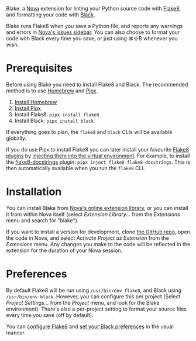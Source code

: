 Blake: a [Nova](https://nova.app/) extension for linting your Python source code with [Flake8](https://flake8.pycqa.org/), and formatting your code with [Black](https://black.readthedocs.io/).

Blake runs Flake8 when you save a Python file, and reports any warnings and errors in [Nova's issues sidebar](https://library.panic.com/nova/sidebar/). You can also choose to format your code with Black every time you save, or just using ⌘⇧B whenever you wish.

# Prerequisites

Before using Blake you need to install Flake8 and Black. The recommended method is to use [Homebrew](https://brew.sh) and [Pipx](https://pipxproject.github.io/pipx/).

1. [Install Homebrew](https://brew.sh)
2. [Install Pipx](https://pipxproject.github.io/pipx/installation/#install-pipx)
3. Install Flake8: `pipx install flake8`
4. Install Black: `pipx install black`

If everything goes to plan, the `flake8` and `black` CLIs will be available globally.

If you do use Pipx to install Flake8 you can later install your favourite [Flake8 plugins](https://github.com/DmytroLitvinov/awesome-flake8-extensions) by [injecting them into the virtual environment](https://pipxproject.github.io/pipx/examples/#pipx-inject-example). For example, to install the [flake8-docstrings](https://gitlab.com/pycqa/flake8-docstrings) plugin: `pipx inject flake8 flake8-docstrings`. This is then automatically available when you run the `flake8` CLI.

# Installation

You can install Blake from [Nova's online extension library](https://extensions.panic.com/extensions/is.flother/is.flother.Blake/), or you can install it from within Nova itself (select _Extension Library..._ from the _Extensions_ menu and search for "blake").

If you want to install a version for development, clone [the GitHub repo](https://github.com/flother/Blake.novaextension), open the code in Nova, and select _Activate Project as Extension_ from the _Extensions_ menu. Any changes you make to the code will be reflected in the extension for the duration of your Nova session.

# Preferences

By default Flake8 will be run using `/usr/bin/env flake8`, and Black using `/usr/bin/env black`. However, you can configure this per project (Select _Project Settings..._ from the _Project_ menu, and look for the Blake environment). There's also a per-project setting to format your source files every time you save (off by default).

You can [configure Flake8](https://flake8.pycqa.org/en/latest/user/configuration.html) and [set your Black preferences](https://black.readthedocs.io/en/stable/pyproject_toml.html) in the usual manner.
